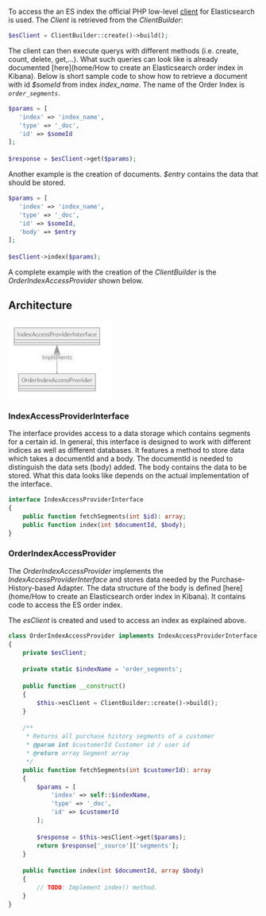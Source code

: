 To access the an ES index the official PHP low-level [client](https://github.com/elastic/elasticsearch-php/blob/master/src/Elasticsearch/Client.php) for Elasticsearch is used. The _Client_ is retrieved from the _ClientBuilder_: 

```php
$esClient = ClientBuilder::create()->build();
```
The client can then execute querys with different methods (i.e. create, count, delete, get,...). What such queries can look like is already documented [here](home/How to create an Elasticsearch order index in Kibana). Below is short sample code to show how to retrieve a document with id _$someId_ from index _index_name_. The name of the Order Index is _``order_segments``_.

```php
$params = [
   'index' => 'index_name',
   'type' => '_doc',
   'id' => $someId
];

$response = $esClient->get($params);
```

Another example is the creation of documents. _$entry_ contains the data that should be stored.
```php
$params = [
   'index' => 'index_name',
   'type' => '_doc',
   'id' => $someId,
   'body' => $entry
];

$esClient->index($params);
```

A complete example with the creation of the _ClientBuilder_ is the _OrderIndexAccessProvider_ shown below.

## Architecture

![Architecture to access indices](./img/architecture_index_access.PNG)

### IndexAccessProviderInterface
The interface provides access to a data storage which contains segments for a certain id. In general, this interface is designed to work with different indices as well as different databases. It features a method to store data which takes a documentId and a body. The documentId is needed to distinguish the data sets (body) added. The body contains the data to be stored. What this data looks like depends on the actual implementation of the interface.

```php
interface IndexAccessProviderInterface
{
    public function fetchSegments(int $id): array;
    public function index(int $documentId, $body);
}
```

### OrderIndexAccessProvider
The _OrderIndexAccessProvider_ implements the _IndexAccessProviderInterface_ and stores data needed by the Purchase-History-based Adapter. The data structure of the body is defined [here](home/How to create an Elasticsearch order index in Kibana). It contains code to access the ES order index.

The _esClient_ is created and used to access an index as explained above.

```php
class OrderIndexAccessProvider implements IndexAccessProviderInterface
{
    private $esClient;

    private static $indexName = 'order_segments';

    public function __construct()
    {
        $this->esClient = ClientBuilder::create()->build();
    }

    /**
     * Returns all purchase history segments of a customer
     * @param int $customerId Customer id / user id
     * @return array Segment array
     */
    public function fetchSegments(int $customerId): array
    {
        $params = [
            'index' => self::$indexName,
            'type' => '_doc',
            'id' => $customerId
        ];

        $response = $this->esClient->get($params);
        return $response['_source']['segments'];
    }

    public function index(int $documentId, array $body)
    {
        // TODO: Implement index() method.
    }
}
```

